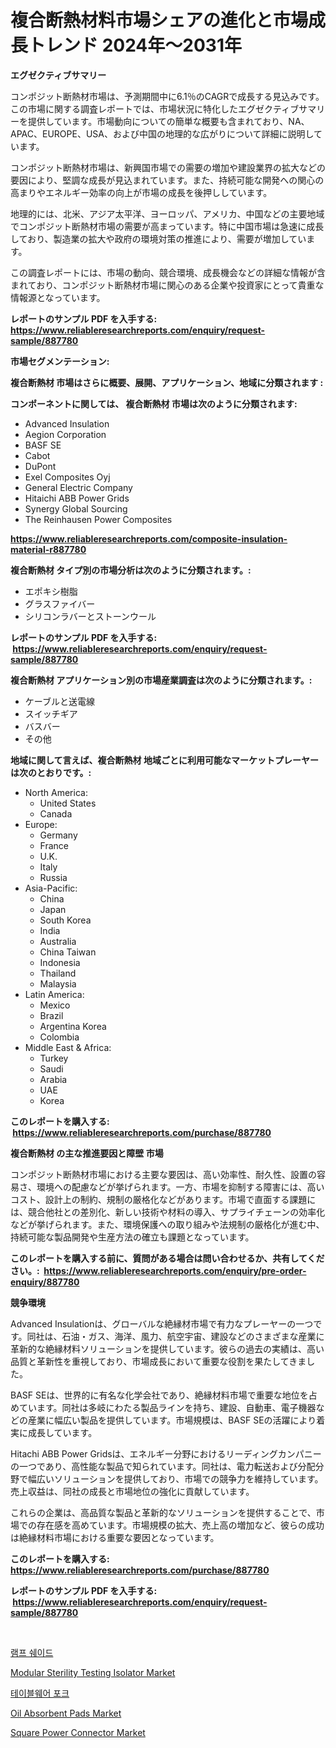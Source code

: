 <p><h1>複合断熱材料市場シェアの進化と市場成長トレンド 2024年〜2031年</h1></p><p><strong>エグゼクティブサマリー</strong></p>
<p><p>コンポジット断熱材市場は、予測期間中に6.1％のCAGRで成長する見込みです。この市場に関する調査レポートでは、市場状況に特化したエグゼクティブサマリーを提供しています。市場動向についての簡単な概要も含まれており、NA、APAC、EUROPE、USA、および中国の地理的な広がりについて詳細に説明しています。</p><p>コンポジット断熱材市場は、新興国市場での需要の増加や建設業界の拡大などの要因により、堅調な成長が見込まれています。また、持続可能な開発への関心の高まりやエネルギー効率の向上が市場の成長を後押ししています。</p><p>地理的には、北米、アジア太平洋、ヨーロッパ、アメリカ、中国などの主要地域でコンポジット断熱材市場の需要が高まっています。特に中国市場は急速に成長しており、製造業の拡大や政府の環境対策の推進により、需要が増加しています。</p><p>この調査レポートには、市場の動向、競合環境、成長機会などの詳細な情報が含まれており、コンポジット断熱材市場に関心のある企業や投資家にとって貴重な情報源となっています。</p></p>
<p><strong>レポートのサンプル PDF を入手する: <a href="https://www.reliableresearchreports.com/enquiry/request-sample/887780">https://www.reliableresearchreports.com/enquiry/request-sample/887780</a></strong></p>
<p><strong>市場セグメンテーション:</strong></p>
<p><strong> 複合断熱材 市場はさらに概要、展開、アプリケーション、地域に分類されます :</strong></p>
<p><strong>コンポーネントに関しては、 複合断熱材 市場は次のように分類されます: &nbsp;</strong></p>
<p><ul><li>Advanced Insulation</li><li>Aegion Corporation</li><li>BASF SE</li><li>Cabot</li><li>DuPont</li><li>Exel Composites Oyj</li><li>General Electric Company</li><li>Hitaichi ABB Power Grids</li><li>Synergy Global Sourcing</li><li>The Reinhausen Power Composites</li></ul></p>
<p><strong><a href="https://www.reliableresearchreports.com/composite-insulation-material-r887780">https://www.reliableresearchreports.com/composite-insulation-material-r887780</a></strong></p>
<p><strong> 複合断熱材 タイプ別の市場分析は次のように分類されます。:</strong></p>
<p><ul><li>エポキシ樹脂</li><li>グラスファイバー</li><li>シリコンラバーとストーンウール</li></ul></p>
<p><strong>レポートのサンプル PDF を入手する: &nbsp;<a href="https://www.reliableresearchreports.com/enquiry/request-sample/887780">https://www.reliableresearchreports.com/enquiry/request-sample/887780</a></strong></p>
<p><strong> 複合断熱材 アプリケーション別の市場産業調査は次のように分類されます。:</strong></p>
<p><ul><li>ケーブルと送電線</li><li>スイッチギア</li><li>バスバー</li><li>その他</li></ul></p>
<p><strong>地域に関して言えば、複合断熱材 地域ごとに利用可能なマーケットプレーヤーは次のとおりです。:</strong></p>
<p><ul>
    <li>
        North America:
        <ul>
            <li>United States</li>
            <li>Canada</li>
        </ul>
    </li>
    <li>
        Europe:
        <ul>
            <li>Germany</li>
            <li>France</li>
            <li>U.K.</li>
            <li>Italy</li>
            <li>Russia</li>
        </ul>
    </li>
    <li>
        Asia-Pacific:
        <ul>
            <li>China</li>
            <li>Japan</li>
            <li>South Korea</li>
            <li>India</li>
            <li>Australia</li>
            <li>China Taiwan</li>
            <li>Indonesia</li>
            <li>Thailand</li>
            <li>Malaysia</li>
        </ul>
    </li>
    <li>
        Latin America:
        <ul>
            <li>Mexico</li>
            <li>Brazil</li>
            <li>Argentina Korea</li>
            <li>Colombia</li>
        </ul>
    </li>
    <li>
        Middle East & Africa:
        <ul>
            <li>Turkey</li>
            <li>Saudi</li>
            <li>Arabia</li>
            <li>UAE</li>
            <li>Korea</li>
        </ul>
    </li>
    </ul></p>
<p><strong>このレポートを購入する: &nbsp;<a href="https://www.reliableresearchreports.com/purchase/887780">https://www.reliableresearchreports.com/purchase/887780</a></strong></p>
<p><strong>複合断熱材 の主な推進要因と障壁 市場</strong></p>
<p><p>コンポジット断熱材市場における主要な要因は、高い効率性、耐久性、設置の容易さ、環境への配慮などが挙げられます。一方、市場を抑制する障害には、高いコスト、設計上の制約、規制の厳格化などがあります。市場で直面する課題には、競合他社との差別化、新しい技術や材料の導入、サプライチェーンの効率化などが挙げられます。また、環境保護への取り組みや法規制の厳格化が進む中、持続可能な製品開発や生産方法の確立も課題となっています。</p></p>
<p><strong>このレポートを購入する前に、質問がある場合は問い合わせるか、共有してください。:&nbsp; <a href="https://www.reliableresearchreports.com/enquiry/pre-order-enquiry/887780">https://www.reliableresearchreports.com/enquiry/pre-order-enquiry/887780</a></strong></p>
<p><strong>競争環境</strong></p>
<p><p>Advanced Insulationは、グローバルな絶縁材市場で有力なプレーヤーの一つです。同社は、石油・ガス、海洋、風力、航空宇宙、建設などのさまざまな産業に革新的な絶縁材料ソリューションを提供しています。彼らの過去の実績は、高い品質と革新性を重視しており、市場成長において重要な役割を果たしてきました。</p><p>BASF SEは、世界的に有名な化学会社であり、絶縁材料市場で重要な地位を占めています。同社は多岐にわたる製品ラインを持ち、建設、自動車、電子機器などの産業に幅広い製品を提供しています。市場規模は、BASF SEの活躍により着実に成長しています。</p><p>Hitachi ABB Power Gridsは、エネルギー分野におけるリーディングカンパニーの一つであり、高性能な製品で知られています。同社は、電力転送および分配分野で幅広いソリューションを提供しており、市場での競争力を維持しています。売上収益は、同社の成長と市場地位の強化に貢献しています。</p><p>これらの企業は、高品質な製品と革新的なソリューションを提供することで、市場での存在感を高めています。市場規模の拡大、売上高の増加など、彼らの成功は絶縁材料市場における重要な要因となっています。</p></p>
<p><strong>このレポートを購入する: &nbsp; <a href="https://www.reliableresearchreports.com/purchase/887780">https://www.reliableresearchreports.com/purchase/887780</a></strong></p>
<p><strong>レポートのサンプル PDF を入手する: &nbsp;<a href="https://www.reliableresearchreports.com/enquiry/request-sample/887780">https://www.reliableresearchreports.com/enquiry/request-sample/887780</a></strong><strong></strong></p>
<p>&nbsp;</p>
<p><p><a href="https://github.com/Howaoole34545/Market-Research-Report-List-1/blob/main/553433021531.md">램프 쉐이드</a></p><p><a href="https://github.com/gdfhhhj/Market-Research-Report-List-4/blob/main/modular-sterility-testing-isolator-market.md">Modular Sterility Testing Isolator Market</a></p><p><a href="https://github.com/JackieFauhey9089475/Market-Research-Report-List-1/blob/main/505730321532.md">테이블웨어 포크</a></p><p><a href="https://issuu.com/reportprime-2/docs/oil-absorbent-pads-market-size-2030.pptx">Oil Absorbent Pads Market</a></p><p><a href="https://gentle-editor-9db.notion.site/Square-Power-Connector-Market-Analysis-Its-CAGR-Market-Segmentation-and-Global-Industry-Overview-c5925621f20843a58f9732eeae3abb79">Square Power Connector Market</a></p></p>
